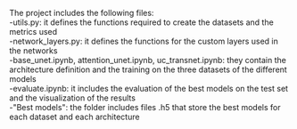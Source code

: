 The project includes the following files:
\
-utils.py: it defines the functions required to create the datasets and the metrics used
\
-network_layers.py: it defines the functions for the custom layers used in the networks
\
-base_unet.ipynb, attention_unet.ipynb, uc_transnet.ipynb: they contain the architecture definition and the training on the three datasets of the different models
\
-evaluate.ipynb: it includes the evaluation of the best models on the test set and the visualization of the results
\
-"Best models": the folder includes files .h5 that store the best models for each dataset and each architecture
